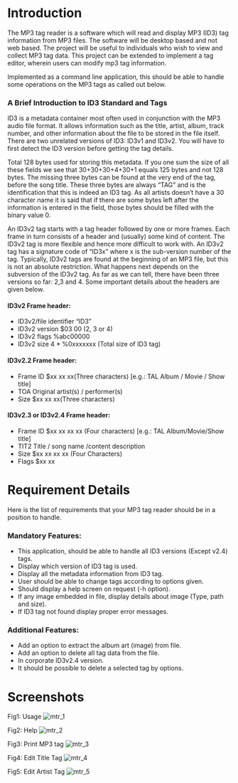 # Introduction
The MP3 tag reader is a software which will read and display MP3 (ID3) tag information from MP3 files. The software will be desktop based and not web based. The project will be useful to individuals who wish to view and collect MP3 tag data. This project can be extended to implement a tag editor, wherein users can modify mp3 tag information.

Implemented as a command line application, this should be able to handle some operations on the MP3 tags as called out below. 

### A Brief Introduction to ID3 Standard and Tags

ID3 is a metadata container most often used in conjunction with the MP3 audio file format. It allows information such as the title, artist, album, track number, and other information about the file to be stored in the file itself. There are two unrelated versions of ID3: ID3v1 and ID3v2. You will have to first detect the ID3 version before getting the tag details.

Total 128 bytes used for storing this metadata. If you one sum the size of all these fields we see that 30+30+30+4+30+1 equals 125 bytes and not 128 bytes. The missing three bytes can be found at the very end of the tag, before the song title. These three bytes are always “TAG” and is the identification that this is indeed an ID3 tag. As all artists doesn’t have a 30 character name it is said that if there are some bytes left after the information is entered in the field, those bytes should be filled with the binary value 0.

An ID3v2 tag starts with a tag header followed by one or more frames. Each frame in turn consists of a header and (usually) some kind of content. The ID3v2 tag is more flexible and hence more difficult to work with. An ID3v2 tag has a signature code of “ID3x” where x is the sub-version number of the tag. Typically, ID3v2 tags are found at the beginning of an MP3 file, but this is not an absolute restriction. What happens next depends on the subversion of the ID3v2 tag. As far as we can tell, there have been three versions so far: 2,3 and 4. Some important details about the headers are given below.  

#### ID3v2 Frame header: 

- ID3v2/file identifier “ID3” 
- ID3v2 version $03 00 (2, 3 or 4) 
- ID3v2 flags %abc00000 
- ID3v2 size 4 * %0xxxxxxx (Total size of ID3 tag)

#### ID3v2.2 Frame header:

- Frame ID $xx xx xx(Three characters) [e.g.: TAL Album / Movie / Show title]
- TOA Original artist(s) / performer(s) 
- Size $xx xx xx(Three characters)
  
#### ID3v2.3 or ID3v2.4 Frame header:

- Frame ID $xx xx xx xx (Four characters) [e.g.: TAL Album/Movie/Show title]
- TIT2 Title / song name /content description 
- Size $xx xx xx xx (Four Characters)
- Flags $xx xx

# Requirement Details
Here is the list of requirements that your MP3 tag reader should be in a position to handle. 

### Mandatory Features:
- This application, should be able to handle all ID3 versions (Except v2.4) tags.
- Display which version of ID3 tag is used.
- Display all the metadata information from ID3 tag.
- User should be able to change tags according to options given.
- Should display a help screen on request (-h option).
- If any image embedded in file, display details about image (Type, path and size).
- If ID3 tag not found display proper error messages.
  
### Additional Features:
- Add an option to extract the album art (image) from file.
- Add an option to delete all tag data from the file.
- In corporate ID3v2.4 version.
- It should be possible to delete a selected tag by options.

# Screenshots

Fig1: Usage
![mtr_1](https://github.com/sufiyanattar/MP3-Tag-Reader/assets/109298044/d96cdcb0-fb3c-46f9-b7b4-1048a9a45984)

Fig2: Help
![mtr_2](https://github.com/sufiyanattar/MP3-Tag-Reader/assets/109298044/282702b3-ed9e-42fb-8dbf-d694976958e0)

Fig3: Print MP3 tag
![mtr_3](https://github.com/sufiyanattar/MP3-Tag-Reader/assets/109298044/2487f99a-b806-4fd4-aa5e-6e3eced1e1dc)

Fig4: Edit Title Tag
![mtr_4](https://github.com/sufiyanattar/MP3-Tag-Reader/assets/109298044/7a365c5e-8598-4160-ac1a-754547bee269)


Fig5: Edit Artist Tag
![mtr_5](https://github.com/sufiyanattar/MP3-Tag-Reader/assets/109298044/61b4fd6f-3b7c-496b-9aa5-b918dbffb3c3)

